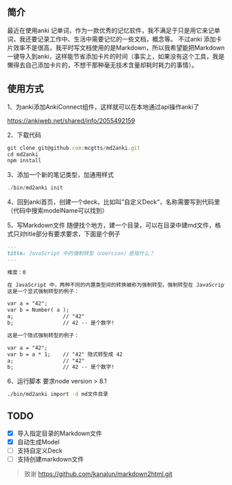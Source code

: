 ## 简介
最近在使用anki 记单词，作为一款优秀的记忆软件，我不满足于只是用它来记单词，我还要记录工作中、生活中需要记忆的一些文档，概念等。
不过anki 添加卡片效率不是很高，我平时写文档使用的是Markdown，所以我希望能把Markdown 一键导入到anki，这样能节省添加卡片的时间（事实上，如果没有这个工具，我是懒得去自己添加卡片的，不想干那种毫无技术含量却耗时耗力的事情）。

## 使用方式
1、为anki添加AnkiConnect组件，这样就可以在本地通过api操作anki了

https://ankiweb.net/shared/info/2055492159

2、下载代码
```js
git clone git@github.com:mcgtts/md2anki.git
cd md2anki 
npm install
```

3、添加一个新的笔记类型，加通用样式
```js
./bin/md2anki init
```

4、回到anki首页，创建一个deck，比如叫”自定义Deck“，名称需要写到代码里（代码中搜索modelName可以找到）

5、写Markdown文件
随便找个地方，建一个目录，可以在目录中建md文件，格式只对title部分有要求要求，下面是个例子
```md
---
title: JavaScript 中的强制转型（coercion）是指什么？
---

难度：0

在 JavaScript 中，两种不同的内置类型间的转换被称为强制转型。强制转型在 JavaScript 中有两种形式：显式和隐式。
这是一个显式强制转型的例子：

var a = "42";
var b = Number( a );
a;                // "42"
b;                // 42 -- 是个数字!

这是一个隐式强制转型的例子：

var a = "42";
var b = a * 1;    // "42" 隐式转型成 42 
a;                // "42"
b;                // 42 -- 是个数字!

```


6、运行脚本
要求node version > 8.1
```sh
./bin/md2anki import -d md文件目录
```

## TODO
- [x] 导入指定目录的Markdown文件
- [x] 自动生成Model
- [ ] 支持自定义Deck
- [ ] 支持创建markdown文件

> 致谢
https://github.com/kanalun/markdown2html.git
